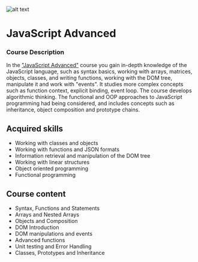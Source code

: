 ![alt text](https://nakov.com/wp-content/uploads/2014/01/Software-University-Logo-blue-horizontal.png)

# JavaScript Advanced

### Course Description

In the ["JavaScript Advanced"](https://softuni.bg/trainings/3217/js-advanced-january-2021) course you gain in-depth knowledge of the JavaScript language, such as syntax basics, working with arrays, matrices, objects, classes, and writing functions, working with the DOM tree, manipulate it and work with "events". It studies more complex concepts such as function context, explicit binding, event loop. The course develops algorithmic thinking. The functional and OOP approaches to JavaScript programming had being considered, and includes concepts such as inheritance, object composition and prototype chains.

## Acquired skills

* Working with classes and objects
* Working with functions and JSON formats
* Information retrieval and manipulation of the DOM tree
* Working with linear structures
* Object oriented programming
* Functional programming

## Course content

* Syntax, Functions and Statements
* Arrays and Nested Arrays
* Objects and Composition
* DOM Introduction
* DOM manipulations and events
* Advanced functions
* Unit testing and Error Handling
* Classes, Prototypes and Inheritance